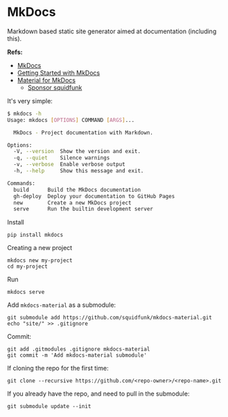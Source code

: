 # MkDocs

Markdown based static site generator aimed at documentation (including this).

**Refs:**

- [MkDocs](https://www.mkdocs.org/)
- [Getting Started with MkDocs](https://www.mkdocs.org/getting-started/)
- [Material for MkDocs](https://squidfunk.github.io/mkdocs-material/)
    - [Sponsor squidfunk](https://github.com/sponsors/squidfunk)

It's very simple:

```bash
$ mkdocs -h
Usage: mkdocs [OPTIONS] COMMAND [ARGS]...

  MkDocs - Project documentation with Markdown.

Options:
  -V, --version  Show the version and exit.
  -q, --quiet    Silence warnings
  -v, --verbose  Enable verbose output
  -h, --help     Show this message and exit.

Commands:
  build      Build the MkDocs documentation
  gh-deploy  Deploy your documentation to GitHub Pages
  new        Create a new MkDocs project
  serve      Run the builtin development server
```

Install

    pip install mkdocs

Creating a new project

    mkdocs new my-project
    cd my-project

Run

    mkdocs serve


Add `mkdocs-material` as a submodule:

    git submodule add https://github.com/squidfunk/mkdocs-material.git
    echo "site/" >> .gitignore

Commit:

    git add .gitmodules .gitignore mkdocs-material
    git commit -m 'Add mkdocs-material submodule'

If cloning the repo for the first time:

    git clone --recursive https://github.com/<repo-owner>/<repo-name>.git

If you already have the repo, and need to pull in the submodule:

    git submodule update --init  
